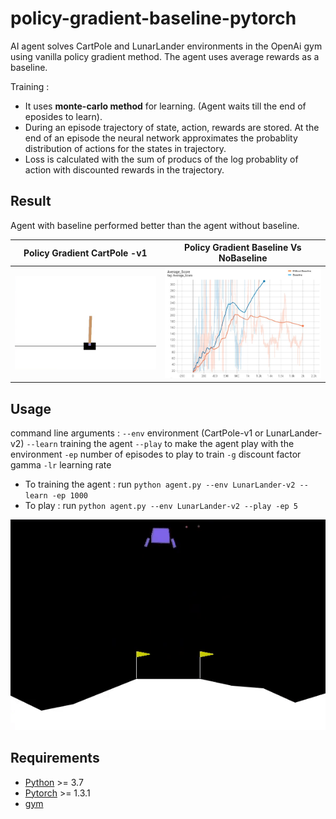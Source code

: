 # policy-gradient-baseline-pytorch
AI agent solves CartPole and LunarLander environments in the OpenAi gym using vanilla policy gradient method. The agent uses average rewards as a baseline.

Training : 
  - It uses **monte-carlo method** for learning. (Agent waits till the end of eposides to learn).
  - During an episode trajectory of state, action, rewards are stored. At the end of an episode the neural network approximates the probablity distribution of actions for the states in trajectory.
  - Loss is calculated with the sum of producs of the log probablity of action with discounted rewards in the trajectory.

## Result
Agent with baseline performed better than the agent without baseline.

| Policy Gradient CartPole -v1  | Policy Gradient Baseline Vs NoBaseline |
| :-------------------------:|:-------------------------: |
| ![](https://github.com/iamvigneshwars/policy-gradient-baseline-pytorch/blob/main/results/cartpole.gif) |  ![](https://github.com/iamvigneshwars/policy-gradient-baseline-pytorch/blob/main/results/cartpole_result.jpg) |

## Usage
command line arguments : 
`--env` environment (CartPole-v1 or LunarLander-v2)
`--learn` training the agent
 `--play` to make the agent play with the environment
 `-ep` number of episodes to play to train
 `-g` discount factor gamma
 `-lr` learning rate

- To training the agent : run `python agent.py --env LunarLander-v2 --learn -ep 1000`
- To play : run `python agent.py --env LunarLander-v2 --play -ep 5`

<p align="center">
  <img src="results/lunarlander.gif" alt="animated" />
</p>

## Requirements

- [Python](https://www.python.org/downloads/) >= 3.7
- [Pytorch](https://pytorch.org/) >= 1.3.1
- [gym](https://gym.openai.com/)
